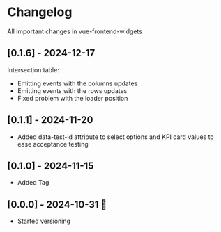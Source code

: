 # Changelog
All important changes in vue-frontend-widgets

## [0.1.6] - 2024-12-17
Intersection table:
- Emitting events with the columns updates
- Emitting events with the rows updates
- Fixed problem with the loader position

## [0.1.1] - 2024-11-20
- Added data-test-id attribute to select options and KPI card values to ease acceptance testing

## [0.1.0] - 2024-11-15
- Added Tag

## [0.0.0] - 2024-10-31 🎃
- Started versioning 

